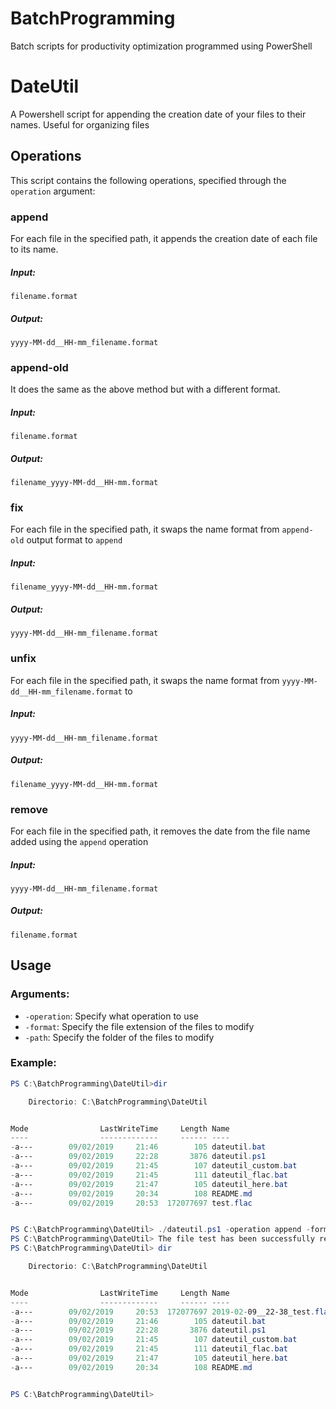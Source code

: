 # BatchProgramming
Batch scripts for productivity optimization programmed using PowerShell

# DateUtil
A Powershell script for appending the creation date of your files to their names. Useful for organizing files
## Operations
This script contains the following operations, specified through the `operation` argument:
### append
For each file in the specified path, it appends the creation date of each file to its name.
##### Input:
`filename.format`
##### Output:
`yyyy-MM-dd__HH-mm_filename.format`

### append-old
It does the same as the above method but with a different format.
##### Input:
`filename.format`
##### Output:
`filename_yyyy-MM-dd__HH-mm.format`

### fix
For each file in the specified path, it swaps the name format from `append-old` output format to `append`
##### Input:
`filename_yyyy-MM-dd__HH-mm.format`
##### Output:
`yyyy-MM-dd__HH-mm_filename.format`
### unfix
For each file in the specified path, it swaps the name format from `yyyy-MM-dd__HH-mm_filename.format` to 
##### Input:
`yyyy-MM-dd__HH-mm_filename.format`
##### Output:
`filename_yyyy-MM-dd__HH-mm.format`
### remove
For each file in the specified path, it removes the date from the file name added using the `append` operation
##### Input:
`yyyy-MM-dd__HH-mm_filename.format`
##### Output:
`filename.format`


## Usage
### Arguments:
* `-operation`: Specify what operation to use
* `-format`: Specify the file extension of the files to modify
* `-path`: Specify the folder of the files to modify
### Example:


```powershell
PS C:\BatchProgramming\DateUtil>dir

    Directorio: C:\BatchProgramming\DateUtil


Mode                LastWriteTime     Length Name
----                -------------     ------ ----
-a---        09/02/2019     21:46        105 dateutil.bat
-a---        09/02/2019     22:28       3876 dateutil.ps1
-a---        09/02/2019     21:45        107 dateutil_custom.bat
-a---        09/02/2019     21:45        111 dateutil_flac.bat
-a---        09/02/2019     21:47        105 dateutil_here.bat
-a---        09/02/2019     20:34        108 README.md
-a---        09/02/2019     20:53  172077697 test.flac


PS C:\BatchProgramming\DateUtil> ./dateutil.ps1 -operation append -format flac -path ./
PS C:\BatchProgramming\DateUtil> The file test has been successfully renamed
PS C:\BatchProgramming\DateUtil> dir

    Directorio: C:\BatchProgramming\DateUtil


Mode                LastWriteTime     Length Name
----                -------------     ------ ----
-a---        09/02/2019     20:53  172077697 2019-02-09__22-38_test.flac
-a---        09/02/2019     21:46        105 dateutil.bat
-a---        09/02/2019     22:28       3876 dateutil.ps1
-a---        09/02/2019     21:45        107 dateutil_custom.bat
-a---        09/02/2019     21:45        111 dateutil_flac.bat
-a---        09/02/2019     21:47        105 dateutil_here.bat
-a---        09/02/2019     20:34        108 README.md


PS C:\BatchProgramming\DateUtil>
```